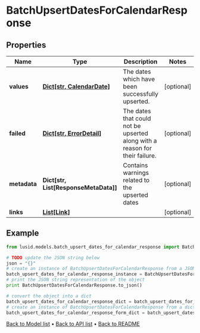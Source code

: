 # BatchUpsertDatesForCalendarResponse


## Properties
Name | Type | Description | Notes
------------ | ------------- | ------------- | -------------
**values** | [**Dict[str, CalendarDate]**](CalendarDate.md) | The dates which have been successfully upserted. | [optional] 
**failed** | [**Dict[str, ErrorDetail]**](ErrorDetail.md) | The dates that could not be upserted along with a reason for their failure. | [optional] 
**metadata** | **Dict[str, List[ResponseMetaData]]** | Contains warnings related to the upserted dates | [optional] 
**links** | [**List[Link]**](Link.md) |  | [optional] 

## Example

```python
from lusid.models.batch_upsert_dates_for_calendar_response import BatchUpsertDatesForCalendarResponse

# TODO update the JSON string below
json = "{}"
# create an instance of BatchUpsertDatesForCalendarResponse from a JSON string
batch_upsert_dates_for_calendar_response_instance = BatchUpsertDatesForCalendarResponse.from_json(json)
# print the JSON string representation of the object
print BatchUpsertDatesForCalendarResponse.to_json()

# convert the object into a dict
batch_upsert_dates_for_calendar_response_dict = batch_upsert_dates_for_calendar_response_instance.to_dict()
# create an instance of BatchUpsertDatesForCalendarResponse from a dict
batch_upsert_dates_for_calendar_response_form_dict = batch_upsert_dates_for_calendar_response.from_dict(batch_upsert_dates_for_calendar_response_dict)
```
[Back to Model list](../README.md#documentation-for-models) &#8226; [Back to API list](../README.md#documentation-for-api-endpoints) &#8226; [Back to README](../README.md)


